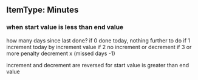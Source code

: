 ## ItemType: Minutes 
### when start value is less than end value

how many days since last done?
if 0
    done today, nothing further to do
if 1
    increment today by increment value
if 2
    no increment or decrement
if 3 or more
    penalty decrement x (missed days -1)

increment and decrement are reversed for start value is greater than end value